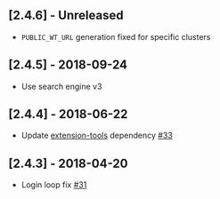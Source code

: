 ## [2.4.6] - Unreleased

- `PUBLIC_WT_URL` generation fixed for specific clusters

## [2.4.5] - 2018-09-24

- Use search engine v3


## [2.4.4] - 2018-06-22

- Update [extension-tools](https://github.com/auth0-extensions/auth0-extension-tools) dependency [#33](https://github.com/auth0/auth0-user-import-export-extension/pull/33)


## [2.4.3] - 2018-04-20

- Login loop fix [#31](https://github.com/auth0/auth0-user-import-export-extension/pull/31)

